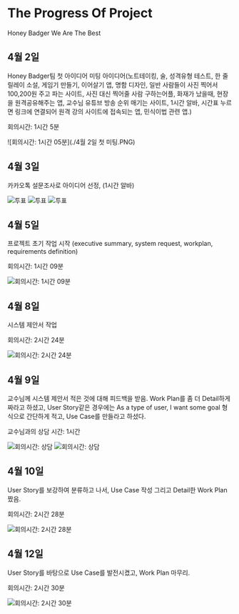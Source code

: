 # The Progress Of Project
Honey Badger We Are The Best
## 4월 2일
Honey Badger팀 첫 아이디어 미팅
아이디어(노트테이킹, 술, 성격유형 테스트, 한 줄 릴레이 소설, 게임기 만들기, 이어살기 앱, 명함 디자인, 일반 사람들이 사진 찍어서 100,200원 주고 
파는 사이트, 사진 대신 찍어줄 사람 구하는어플, 화재가 났을때, 현장을 원격공유해주는 앱, 교수님 유튜브 방송 순위 매기는 사이트, 1시간 알바, 시간표
누르면 링크에 연결되어 원격 강의 사이트에 접속되는 앱, 민식이법 관련 앱.)

회의시간: 1시간 5분

![회의시간: 1시간 05분](./4월 2일 첫 미팅.PNG)

## 4월 3일 
카카오톡 설문조사로 아이디어 선정, (1시간 알바)

![투표](https://github.com/yundj4408/Help_me_neighbor/blob/master/%EC%95%84%EC%9D%B4%EB%94%94%EC%96%B4%20%EC%84%A0%EC%A0%95%201.PNG)
![투표](https://github.com/yundj4408/Help_me_neighbor/blob/master/%EC%95%84%EC%9D%B4%EB%94%94%EC%96%B4%20%EC%84%A0%EC%A0%95%202.PNG)
![투표](https://github.com/yundj4408/Help_me_neighbor/blob/master/%EC%95%84%EC%9D%B4%EB%94%94%EC%96%B4%20%EC%84%A0%EC%A0%95%203.PNG)

## 4월 5일
프로젝트 초기 작업 시작 (executive summary, system request, workplan, requirements definition)

회의시간: 1시간 09분

![회의시간: 1시간 09분](https://raw.githubusercontent.com/yundj4408/Help_me_neighbor/master/4%EC%9B%94%20%205%EC%9D%BC.PNG)

## 4월 8일 
시스템 제안서 작업

회의시간: 2시간 24분

![회의시간: 2시간 24분](https://github.com/yundj4408/Help_me_neighbor/blob/master/4%EC%9B%94%208%EC%9D%BC.PNG)

## 4월 9일
교수님께 시스템 제안서 적은 것에 대해 피드백을 받음. Work Plan를 좀 더 Detail하게 짜라고 하셨고, 
User Story같은 경우에는 As a type of user, I want some goal 형식으로 간단하게 적고, Use Case를 만들라고 하셨다.

교수님과의 상담 시간: 1시간

![회의시간: 상담](https://github.com/yundj4408/Help_me_neighbor/blob/master/%EA%B5%90%EC%88%98%EB%8B%98%20%ED%94%BC%EB%93%9C%EB%B0%B1%201.jpg)
![회의시간: 상담](https://github.com/yundj4408/Help_me_neighbor/blob/master/%EA%B5%90%EC%88%98%EB%8B%98%20%ED%94%BC%EB%93%9C%EB%B0%B1%202.jpg)

## 4월 10일 
User Story를 보강하여 분류하고 나서, Use Case 작성 그리고 Detail한 Work Plan 짰음.

회의시간: 2시간 28분

![회의시간: 2시간 28분](https://github.com/yundj4408/Help_me_neighbor/blob/master/4%EC%9B%94%2010%EC%9D%BC.PNG)

## 4월 12일
User Story를 바탕으로 Use Case를 발전시켰고, Work Plan 마무리.

회의시간: 2시간 30분

![회의시간: 2시간 30분](https://github.com/yundj4408/Help_me_neighbor/blob/master/4%EC%9B%94%2012%EC%9D%BC%20voice%20talk.PNG)
